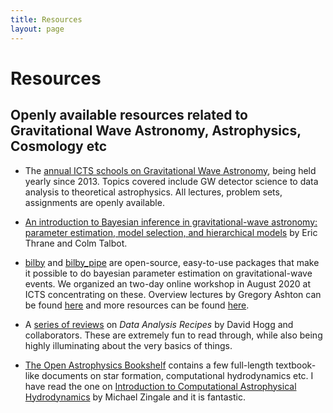 ```yaml
---
title: Resources
layout: page
---
```

# Resources


## Openly available resources related to Gravitational Wave Astronomy, Astrophysics, Cosmology etc 

- The [annual ICTS schools on Gravitational Wave Astronomy](https://www.icts.res.in/program/gws), being held yearly since 2013. Topics covered include GW detector science to data analysis to theoretical astrophysics. All lectures, problem sets, assignments are openly available.

- [An introduction to Bayesian inference in gravitational-wave astronomy: parameter estimation, model selection, and hierarchical models](https://arxiv.org/abs/1809.02293) by Eric Thrane and Colm Talbot.

- [bilby](https://git.ligo.org/lscsoft/bilby) and [bilby_pipe](https://git.ligo.org/lscsoft/bilby_pipe)  are open-source, easy-to-use packages that make it possible to do bayesian parameter estimation on gravitational-wave events. We organized an two-day online workshop in August 2020 at ICTS concentrating on these. Overview lectures by Gregory Ashton can be found [here](https://www.youtube.com/playlist?list=PL25hyxrYppCpQ3bkiYZkZHimB8iELCkGv) and more resources can be found [here](https://github.com/GregoryAshton/GWParameterEstimationWorkshop2020/).

- A [series of reviews](https://arxiv.org/search/advanced?advanced=1&terms-0-operator=AND&terms-0-term=data+analysis+recipes&terms-0-field=title&terms-1-operator=AND&terms-1-term=david+hogg&terms-1-field=author&classification-physics_archives=all&classification-include_cross_list=include&date-filter_by=all_dates&date-year=&date-from_date=&date-to_date=&date-date_type=submitted_date&abstracts=show&size=50&order=-announced_date_first) on *Data Analysis Recipes* by David Hogg and collaborators. These are extremely fun to read through, while also being highly illuminating about the very basics of things.

- [The Open Astrophysics Bookshelf](https://open-astrophysics-bookshelf.github.io/) contains a few full-length textbook-like documents on star formation, computational hydrodynamics etc. I have read the one on [Introduction to Computational Astrophysical Hydrodynamics](http://bender.astro.sunysb.edu/hydro_by_example/CompHydroTutorial.pdf) by Michael Zingale and it is fantastic.